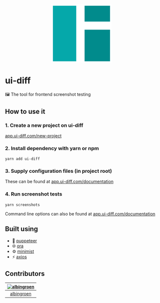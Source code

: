 <center><img src="./static/logo.png" width="200" /></center>

# ui-diff

🖼 The tool for frontend screenshot testing

## How to use it

### 1. Create a new project on ui-diff

[app.ui-diff.com/new-project](https://app.ui-diff.com/new-project)

### 2. Install dependency with yarn or npm

    yarn add ui-diff

### 3. Supply configuration files (in project root)

These can be found at [app.ui-diff.com/documentation](https://app.ui-diff.com/documentation)

### 4. Run screenshot tests

    yarn screenshots

Command line options can also be found at [app.ui-diff.com/documentation](https://app.ui-diff.com/documentation)

## Built using

- 📸 [puppeteer](https://pptr.dev/)
- 🌐 [ora](https://github.com/sindresorhus/ora)
- ⚙️ [minimist](https://github.com/substack/minimist)
- ⚡️ [axios](https://github.com/axios/axios)

## Contributors

[<img alt="albingroen" src="https://avatars2.githubusercontent.com/u/19674362?v=4&s=117" width=117>](https://github.com/albingroen) |
:---:|
[albingroen](https://github.com/albingroen)|